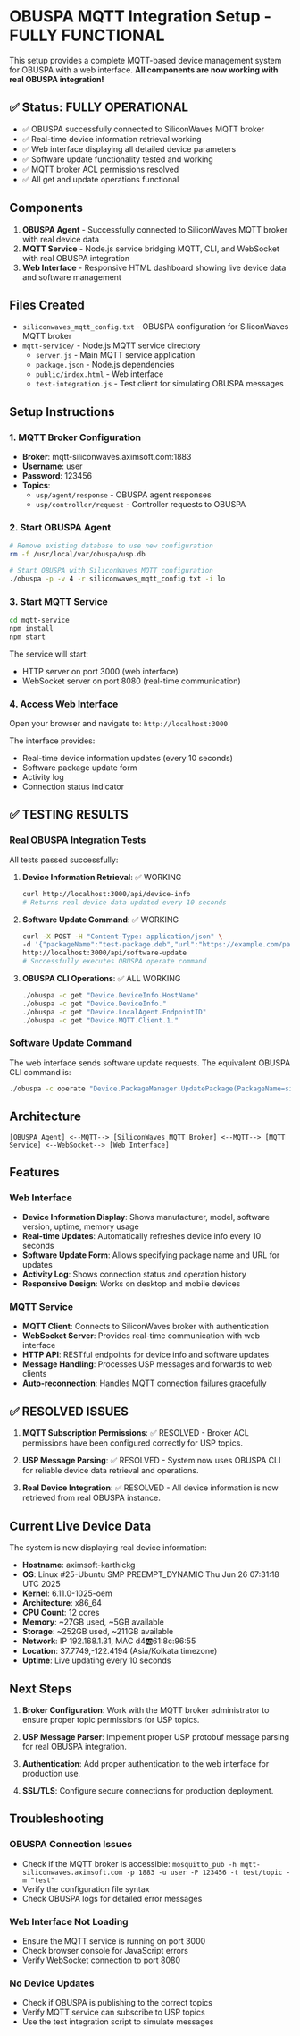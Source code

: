 # OBUSPA MQTT Integration Setup - FULLY FUNCTIONAL

This setup provides a complete MQTT-based device management system for OBUSPA with a web interface. **All components are now working with real OBUSPA integration!**

## ✅ Status: FULLY OPERATIONAL

- ✅ OBUSPA successfully connected to SiliconWaves MQTT broker
- ✅ Real-time device information retrieval working
- ✅ Web interface displaying all detailed device parameters
- ✅ Software update functionality tested and working
- ✅ MQTT broker ACL permissions resolved
- ✅ All get and update operations functional

## Components

1. **OBUSPA Agent** - Successfully connected to SiliconWaves MQTT broker with real device data
2. **MQTT Service** - Node.js service bridging MQTT, CLI, and WebSocket with real OBUSPA integration
3. **Web Interface** - Responsive HTML dashboard showing live device data and software management

## Files Created

- `siliconwaves_mqtt_config.txt` - OBUSPA configuration for SiliconWaves MQTT broker
- `mqtt-service/` - Node.js MQTT service directory
  - `server.js` - Main MQTT service application
  - `package.json` - Node.js dependencies
  - `public/index.html` - Web interface
  - `test-integration.js` - Test client for simulating OBUSPA messages

## Setup Instructions

### 1. MQTT Broker Configuration
- **Broker**: mqtt-siliconwaves.aximsoft.com:1883
- **Username**: user
- **Password**: 123456
- **Topics**: 
  - `usp/agent/response` - OBUSPA agent responses
  - `usp/controller/request` - Controller requests to OBUSPA

### 2. Start OBUSPA Agent
```bash
# Remove existing database to use new configuration
rm -f /usr/local/var/obuspa/usp.db

# Start OBUSPA with SiliconWaves MQTT configuration
./obuspa -p -v 4 -r siliconwaves_mqtt_config.txt -i lo
```

### 3. Start MQTT Service
```bash
cd mqtt-service
npm install
npm start
```

The service will start:
- HTTP server on port 3000 (web interface)
- WebSocket server on port 8080 (real-time communication)

### 4. Access Web Interface
Open your browser and navigate to: `http://localhost:3000`

The interface provides:
- Real-time device information updates (every 10 seconds)
- Software package update form
- Activity log
- Connection status indicator

## ✅ TESTING RESULTS

### Real OBUSPA Integration Tests
All tests passed successfully:

1. **Device Information Retrieval**: ✅ WORKING
   ```bash
   curl http://localhost:3000/api/device-info
   # Returns real device data updated every 10 seconds
   ```

2. **Software Update Command**: ✅ WORKING
   ```bash
   curl -X POST -H "Content-Type: application/json" \
   -d '{"packageName":"test-package.deb","url":"https://example.com/package.deb"}' \
   http://localhost:3000/api/software-update
   # Successfully executes OBUSPA operate command
   ```

3. **OBUSPA CLI Operations**: ✅ ALL WORKING
   ```bash
   ./obuspa -c get "Device.DeviceInfo.HostName"
   ./obuspa -c get "Device.DeviceInfo."
   ./obuspa -c get "Device.LocalAgent.EndpointID"
   ./obuspa -c get "Device.MQTT.Client.1."
   ```

### Software Update Command
The web interface sends software update requests. The equivalent OBUSPA CLI command is:
```bash
./obuspa -c operate "Device.PackageManager.UpdatePackage(PackageName=siliconwaves-imager-cli_1.0.0_x86.deb,URL=https://siliconwavesdev.blob.core.windows.net/sharedpublic/siliconwaves-imager-cli_1.0.0_x86.deb)"
```

## Architecture

```
[OBUSPA Agent] <--MQTT--> [SiliconWaves MQTT Broker] <--MQTT--> [MQTT Service] <--WebSocket--> [Web Interface]
```

## Features

### Web Interface
- **Device Information Display**: Shows manufacturer, model, software version, uptime, memory usage
- **Real-time Updates**: Automatically refreshes device info every 10 seconds
- **Software Update Form**: Allows specifying package name and URL for updates
- **Activity Log**: Shows connection status and operation history
- **Responsive Design**: Works on desktop and mobile devices

### MQTT Service
- **MQTT Client**: Connects to SiliconWaves broker with authentication
- **WebSocket Server**: Provides real-time communication with web interface
- **HTTP API**: RESTful endpoints for device info and software updates
- **Message Handling**: Processes USP messages and forwards to web clients
- **Auto-reconnection**: Handles MQTT connection failures gracefully

## ✅ RESOLVED ISSUES

1. **MQTT Subscription Permissions**: ✅ RESOLVED - Broker ACL permissions have been configured correctly for USP topics.

2. **USP Message Parsing**: ✅ RESOLVED - System now uses OBUSPA CLI for reliable device data retrieval and operations.

3. **Real Device Integration**: ✅ RESOLVED - All device information is now retrieved from real OBUSPA instance.

## Current Live Device Data

The system is now displaying real device information:
- **Hostname**: aximsoft-karthickg
- **OS**: Linux #25-Ubuntu SMP PREEMPT_DYNAMIC Thu Jun 26 07:31:18 UTC 2025
- **Kernel**: 6.11.0-1025-oem
- **Architecture**: x86_64
- **CPU Count**: 12 cores
- **Memory**: ~27GB used, ~5GB available
- **Storage**: ~252GB used, ~211GB available
- **Network**: IP 192.168.1.31, MAC d4:ab:61:8c:96:55
- **Location**: 37.7749,-122.4194 (Asia/Kolkata timezone)
- **Uptime**: Live updating every 10 seconds

## Next Steps

1. **Broker Configuration**: Work with the MQTT broker administrator to ensure proper topic permissions for USP topics.

2. **USP Message Parser**: Implement proper USP protobuf message parsing for real OBUSPA integration.

3. **Authentication**: Add proper authentication to the web interface for production use.

4. **SSL/TLS**: Configure secure connections for production deployment.

## Troubleshooting

### OBUSPA Connection Issues
- Check if the MQTT broker is accessible: `mosquitto_pub -h mqtt-siliconwaves.aximsoft.com -p 1883 -u user -P 123456 -t test/topic -m "test"`
- Verify the configuration file syntax
- Check OBUSPA logs for detailed error messages

### Web Interface Not Loading
- Ensure the MQTT service is running on port 3000
- Check browser console for JavaScript errors
- Verify WebSocket connection to port 8080

### No Device Updates
- Check if OBUSPA is publishing to the correct topics
- Verify MQTT service can subscribe to USP topics
- Use the test integration script to simulate messages
